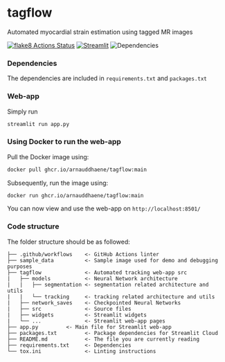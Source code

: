 # tagflow

Automated myocardial strain estimation using tagged MR images

[![flake8 Actions Status](https://github.com/arnauddhaene/tagflow/actions/workflows/lint.yml/badge.svg)](https://github.com/arnauddhaene/tagflow/actions) 
[![Streamlit](https://static.streamlit.io/badges/streamlit_badge_black_white.svg)](https://share.streamlit.io/arnauddhaene/tagflow/main/app.py)
![Dependencies](https://img.shields.io/librariesio/github/arnauddhaene/tagflow)


### Dependencies

The dependencies are included in `requirements.txt` and `packages.txt`

### Web-app

Simply run

```bash
streamlit run app.py
```

### Using Docker to run the web-app

Pull the Docker image using:

```bash
docker pull ghcr.io/arnauddhaene/tagflow:main
```

Subsequently, run the image using:

```bash
docker run ghcr.io/arnauddhaene/tagflow:main
```

You can now view and use the web-app on ```http://localhost:8501/```

### Code structure

The folder structure should be as followed:
 
```
├── .github/workflows    <- GitHub Actions linter
├── sample_data          <- Sample image used for demo and debugging purposes
├── tagflow              <- Automated tracking web-app src
|   ├── models           <- Neural Network architecture
|   |   ├── segmentation <- segmentation related architecture and utils
|   |   └── tracking     <- tracking related architecture and utils
|   ├── network_saves    <- Checkpointed Neural Networks
|   ├── src              <- Source files
|   ├── widgets          <- Streamlit widgets
|   └── ...              <- Streamlit web-app pages
├── app.py         <- Main file for Streamlit web-app
├── packages.txt         <- Package dependencies for Streamlit Cloud
├── README.md            <- The file you are currently reading
├── requirements.txt     <- Dependencies
└── tox.ini              <- Linting instructions
```
